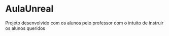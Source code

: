 # AulaUnreal
 Projeto desenvolvido com os alunos pelo professor com o intuito de instruir os alunos queridos
